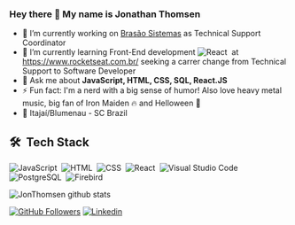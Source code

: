 ### Hey there 👋 My name is Jonathan Thomsen

- 🔭 I’m currently working on [Brasão Sistemas](https://brasaosistemas.com.br/) as Technical Support Coordinator
- 🌱 I’m currently learning Front-End development ![React](https://img.shields.io/badge/-React-05122A?style=flat&logo=react)&nbsp; at https://www.rocketseat.com.br/ seeking a carrer change from Technical Support to Software Developer
- 💬 Ask me about **JavaScript, HTML, CSS, SQL, React.JS**
- ⚡ Fun fact: I'm a nerd with a big sense of humor! Also love heavy metal music, big fan of Iron Maiden 🔥 and Helloween 🎃
- 🏡 Itajaí/Blumenau - SC Brazil

## 🛠 &nbsp;Tech Stack

![JavaScript](https://img.shields.io/badge/-JavaScript-05122A?style=flat&logo=javascript)&nbsp;
![HTML](https://img.shields.io/badge/-HTML-05122A?style=flat&logo=HTML5)&nbsp;
![CSS](https://img.shields.io/badge/-CSS-05122A?style=flat&logo=CSS3&logoColor=1572B6)&nbsp;
![React](https://img.shields.io/badge/-React-05122A?style=flat&logo=react)&nbsp;
![Visual Studio Code](https://img.shields.io/badge/-Visual%20Studio%20Code-05122A?style=flat&logo=visual-studio-code&logoColor=007ACC)&nbsp;
![PostgreSQL](https://img.shields.io/badge/-PostgreSQL-05122A?style=flat&logo=postgresql)&nbsp;
![Firebird](https://img.shields.io/badge/-Firebird-05122A?style=flat&logo=firebird)&nbsp;

![JonThomsen github stats](https://github-readme-stats.vercel.app/api?username=JonThomsen&show_icons=true&theme=tokyonight&hide=contribs,prs?count_private=true)

[![GitHub Followers](https://img.shields.io/github/followers/JonThomsen?style=flat&labelColor=0D0D0D&logo=Github&Color=white)](https://github.com/JonThomsen)
[![Linkedin](https://img.shields.io/badge/-LinkedIn-060606?style=flat&labelColor=0D0D0D&logo=Linkedin&Color=white)](https://www.linkedin.com/in/jonathan-thomsen92/)

<!--
**JonThomsen/JonThomsen** is a ✨ _special_ ✨ repository because its `README.md` (this file) appears on your GitHub profile.

Here are some ideas to get you started:

- 🔭 I’m currently working on ...
- 🌱 I’m currently learning ...
- 👯 I’m looking to collaborate on ...
- 🤔 I’m looking for help with ...
- 💬 Ask me about **JavaScript, HTML, CSS, SQL, Node.JS**
- 📫 How to reach me: ...
- 😄 Pronouns: ...
- ⚡ Fun fact: ...
-->
